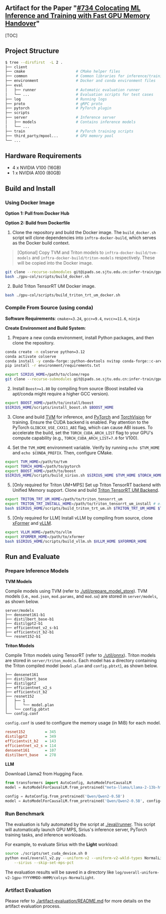 ## Artifact for the Paper "<u>#734 Colocating ML Inference and Training with Fast GPU Memory Handover</u>"

<!-- Intro -->

[TOC]

## Project Structure

```bash
$ tree --dirsfirst  -L 2 .
├── client                      
├── cmake                       # CMake helper files
├── common                      # Common libraries for inference/training
├── environment                 # Docker and conda environment files
├── eval
│   ├── runner                  # Automatic evaluation runner
│   └── ...                     # Evaluation scripts for test cases
├── log                         # Running logs
├── proto                       # gRPC proto
├── pytorch                     # PyTorch plugin
├── scripts                    
├── server                      # Inference server
│   ├── models                  # Contains inference models
│   └── ... 
├── train                       # PyTorch training scripts
├── third_party/mpool...        # GPU memory pool
└── ...
```

## Hardware Requirements

- 4 x NVIDIA V100 (16GB)
- 1 x NVIDIA A100 (80GB)

## Build and Install 

### Using Docker Image

**Option 1: Pull from Docker Hub**



**Option 2: Build from Dockerfile**

1. Clone the repository and build the Docker image. The `build_docker.sh` script will clone dependencies into `inftra-docker-build`, which serves as the Docker build context.

> [Optional] Copy TVM and Triton models to `inftra-docker-build/tvm-models` and `inftra-docker-build/triton-models` respectively. These will be copied into the Docker image.

```bash
git clone --recurse-submodules git@ipads.se.sjtu.edu.cn:infer-train/gpu-colocation.git gpu-col
bash ./gpu-col/scripts/build_docker.sh
```

2. Build Triton TensorRT UM Docker image.

```bash
bash ./gpu-col/scripts/build_triton_trt_um_docker.sh
```



### Compile From Source (using conda)

**Software Requirements**: `cmake>=3.24`, `gcc>=9.4`, `nvcc>=11.6`, `ninja`

**Create Environment and Build System**:

1. Prepare a new conda environment, install Python packages, and then clone the repository.

```bash
conda create -n colserve python=3.12
conda activate colserve
conda install -y conda-forge::python-devtools nvitop conda-forge::c-ares
pip install -r environment/requirements.txt

export SIRIUS_HOME=/path/to/clone/repo
git clone --recurse-submodules git@ipads.se.sjtu.edu.cn:infer-train/gpu-colocation.git $SIRIUS_HOME
```

2. Install `Boost>=1.80` by compiling from source (Boost installed via apt/conda might require a higher GCC version).

```bash
export BOOST_HOME=/path/to/install/boost
$SIRIUS_HOME/scripts/install_boost.sh $BOOST_HOME
```

3. Clone and build [TVM](https://ipads.se.sjtu.edu.cn:1312/infer-train/tvm) for inference, and [PyTorch](https://ipads.se.sjtu.edu.cn:1312/infer-train/pytorch) and [TorchVision](https://github.com/pytorch/vision/tree/v0.13.1) for training. Ensure the CUDA backend is enabled. Pay attention to the PyTorch `GLIBCXX_USE_CXX11_ABI` flag, which can cause ABI issues. To accelerate the build, set the `TORCH_CUDA_ARCH_LIST` flag to your GPU's compute capability (e.g., `TORCH_CUDA_ARCH_LIST=7.0` for V100).

4. Set the `TVM_HOME` environment variable. Verify by running `echo $TVM_HOME` and `echo $CONDA_PREFIX`. Then, configure CMake.

```bash
export TVM_HOME=/path/to/tvm
export TORCH_HOME=/path/to/pytorch
export BOOST_HOME=/path/to/boost
$SIRIUS_HOME/scripts/build_sirius.sh $SIRIUS_HOME $TVM_HOME $TORCH_HOME $BOOST_HOME
```

5. [Only required for Triton UM+MPS] Set up Triton TensorRT backend with Unified Memory support. Clone and build [Triton TensorRT UM Backend](https://ipads.se.sjtu.edu.cn:1312/infer-train/triton_tensorrt_um).

```bash
export TRITON_TRT_UM_HOME=/path/to/triton_tensorrt_um
export TRITON_TRT_INSTALL_HOME=/path/to/triton_tensorrt_um_install # e.g., $SIRIUS_HOME/triton/tensorrt_um/install
bash $SIRIUS_HOME/scripts/build_triton_trt_um.sh $TRITON_TRT_UM_HOME $TRITON_TRT_INSTALL_HOME
```

5. [Only required for LLM] Install vLLM by compiling from source, clone [xFormer](git@ipads.se.sjtu.edu.cn:infer-train/xformer.git) and [vLLM](git@ipads.se.sjtu.edu.cn:infer-train/tvm.git).

```bash
export VLLM_HOME=/path/to/vllm
export XFORMER_HOME=/path/to/xformer
bash $SIRIUS_HOME/scripts/build_vllm.sh $VLLM_HOME $XFORMER_HOME
```

## Run and Evaluate

### Prepare Inference Models

**TVM Models**

Compile models using TVM (refer to [./util/prepare_model_store](util/prepare_model_store)). TVM models (i.e., `mod.json`, `mod.params`, and `mod.so`) are stored in `server/models`, as shown below. 

```
server/models
├── densenet161-b1
├── distilbert_base-b1          
├── distilgpt2-b1          
├── efficientnet_v2_s-b1  
├── efficientvit_b2-b1        
└── resnet152-b1 
```

**Triton Models**

Compile Triton models using TensorRT (refer to [./util/onnx](util/onnx)). Triton models are stored in `server/triton_models`. Each model has a directory containing the Triton compiled model (`model.plan` and `config.pbtxt`), as shown below.

```
├── densenet161
├── distilbert_base
├── distilgpt2
├── efficientnet_v2_s
├── efficientvit_b2
├── resnet152
│   ├── 1
│   │   └── model.plan
│   └── config.pbtxt
└── config.conf
```

`config.conf` is used to configure the memory usage (in MiB) for each model.

```ini
resnet152         = 345
distilgpt2        = 349
efficientvit_b2   = 143
efficientnet_v2_s = 114
densenet161       = 107
distilbert_base   = 278
```

**LLM**

Download Llama2 from Hugging Face.

```python
from transformers import AutoConfig, AutoModelForCausalLM
model = AutoModelForCausalLM.from_pretrained("meta-llama/Llama-2-13b-hf")

config = AutoConfig.from_pretrained('Qwen/Qwen2-0.5B')
model = AutoModelForCausalLM.from_pretrained('Qwen/Qwen2-0.5B', config=config)
```

### Run Benchmark

The evaluation is fully automated by the script at [./eval/runner](./eval/runner). This script will automatically launch GPU MPS, Sirius's inference server, PyTorch training tasks, and inference workloads.

For example, to evaluate Sirius with the **Light** workload:

```bash
source ./scripts/set_cuda_device.sh 0
python eval/overall_v2.py --uniform-v2 --uniform-v2-wkld-types NormalLight \
    --sirius --skip-set-mps-pct
```

The evaluation results will be saved in a directory like `log/overall-uniform-v2-1gpu-YYYYMMDD-HHMM/colsys-NormalLight`.

### Artifact Evaluation

Please refer to [./artifact-evaluation/README.md](artifact-evaluation/README.md) for more details on the artifact evaluation process.